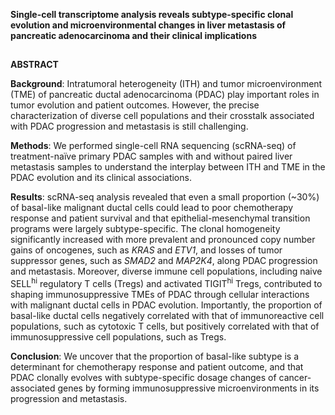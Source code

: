 **Single-cell transcriptome analysis reveals subtype-specific clonal evolution and microenvironmental changes in liver metastasis of pancreatic adenocarcinoma and their clinical implications**
 
##
**ABSTRACT**

**Background**: Intratumoral heterogeneity (ITH) and tumor microenvironment (TME) of pancreatic ductal adenocarcinoma (PDAC) play important roles in tumor evolution and patient outcomes. However, the precise characterization of diverse cell populations and their crosstalk associated with PDAC progression and metastasis is still challenging.

**Methods**: We performed single-cell RNA sequencing (scRNA-seq) of treatment-naïve primary PDAC samples with and without paired liver metastasis samples to understand the interplay between ITH and TME in the PDAC evolution and its clinical associations.

**Results**: scRNA-seq analysis revealed that even a small proportion (~30%) of basal-like malignant ductal cells could lead to poor chemotherapy response and patient survival and that epithelial-mesenchymal transition programs were largely subtype-specific. The clonal homogeneity significantly increased with more prevalent and pronounced copy number gains of oncogenes, such as *KRAS* and *ETV1*, and losses of tumor suppressor genes, such as *SMAD2* and *MAP2K4*, along PDAC progression and metastasis. Moreover, diverse immune cell populations, including naive SELL<sup>hi</sup> regulatory T cells (Tregs) and activated TIGIT<sup>hi</sup> Tregs, contributed to shaping immunosuppressive TMEs of PDAC through cellular interactions with malignant ductal cells in PDAC evolution. Importantly, the proportion of basal-like ductal cells negatively correlated with that of immunoreactive cell populations, such as cytotoxic T cells, but positively correlated with that of immunosuppressive cell populations, such as Tregs.

**Conclusion**: We uncover that the proportion of basal-like subtype is a determinant for chemotherapy response and patient outcome, and that PDAC clonally evolves with subtype-specific dosage changes of cancer-associated genes by forming immunosuppressive microenvironments in its progression and metastasis.
